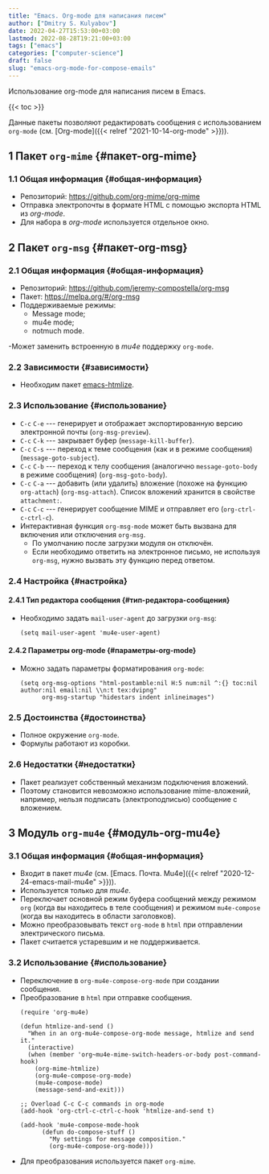 ```yaml
---
title: "Emacs. Org-mode для написания писем"
author: ["Dmitry S. Kulyabov"]
date: 2022-04-27T15:53:00+03:00
lastmod: 2022-08-28T19:21:00+03:00
tags: ["emacs"]
categories: ["computer-science"]
draft: false
slug: "emacs-org-mode-for-compose-emails"
---
```


Использование org-mode для написания писем в Emacs.

<!--more-->

{{< toc >}}

Данные пакеты позволяют редактировать сообщения с использованием `org-mode` (см. [Org-mode]({{< relref "2021-10-14-org-mode" >}})).


## <span class="section-num">1</span> Пакет `org-mime` {#пакет-org-mime}


### <span class="section-num">1.1</span> Общая информация {#общая-информация}

-   Репозиторий: <https://github.com/org-mime/org-mime>
-   Отправка электропочты в формате HTML с помощью экспорта HTML из _org-mode_.
-   Для набора в _org-mode_ используется отдельное окно.


## <span class="section-num">2</span> Пакет `org-msg` {#пакет-org-msg}


### <span class="section-num">2.1</span> Общая информация {#общая-информация}

-   Репозиторий: <https://github.com/jeremy-compostella/org-msg>
-   Пакет: <https://melpa.org/#/org-msg>
-   Поддерживаемые режимы:
    -   Message mode;
    -   mu4e mode;
    -   notmuch mode.

-Может заменить встроенную в _mu4e_ поддержку `org-mode`.


### <span class="section-num">2.2</span> Зависимости {#зависимости}

-   Необходим пакет [emacs-htmlize](https://github.com/hniksic/emacs-htmlize).


### <span class="section-num">2.3</span> Использование {#использование}

-   `C-c` `C-e` --- генерирует и отображает экспортированную версию электронной почты (`org-msg-preview`).
-   `C-c` `C-k` --- закрывает буфер (`message-kill-buffer`).
-   `C-c` `C-s` --- переход к теме сообщения (как и в режиме сообщения) (`message-goto-subject`).
-   `C-c` `C-b` --- переход к телу сообщения (аналогично `message-goto-body` в режиме сообщения) (`org-msg-goto-body`).
-   `C-c` `C-a` --- добавить (или удалить) вложение (похоже на функцию `org-attach`) (`org-msg-attach`). Список вложений хранится в свойстве `attachment:`.
-   `C-c` `C-c` --- генерирует сообщение MIME и отправляет его (`org-ctrl-c-ctrl-c`).
-   Интерактивная функция `org-msg-mode` может быть вызвана для включения или отключения `org-msg`.
    -   По умолчанию после загрузки модуля он отключён.
    -   Если необходимо ответить на электронное письмо, не используя `org-msg`, нужно вызвать эту функцию перед ответом.


### <span class="section-num">2.4</span> Настройка {#настройка}


#### <span class="section-num">2.4.1</span> Тип редактора сообщения {#тип-редактора-сообщения}

-   Необходимо задать `mail-user-agent` до загрузки `org-msg`:
    ```elisp
    (setq mail-user-agent 'mu4e-user-agent)
    ```


#### <span class="section-num">2.4.2</span> Параметры org-mode {#параметры-org-mode}

-   Можно задать параметры форматирования `org-mode`:
    ```emacs-lisp
    (setq org-msg-options "html-postamble:nil H:5 num:nil ^:{} toc:nil author:nil email:nil \\n:t tex:dvipng"
          org-msg-startup "hidestars indent inlineimages")
    ```


### <span class="section-num">2.5</span> Достоинства {#достоинства}

-   Полное окружение `org-mode`.
-   Формулы работают из коробки.


### <span class="section-num">2.6</span> Недостатки {#недостатки}

-   Пакет реализует собственный механизм подключения вложений.
-   Поэтому становится невозможно использование mime-вложений, например, нельзя подписать (электроподписью) сообщение с вложением.


## <span class="section-num">3</span> Модуль `org-mu4e` {#модуль-org-mu4e}


### <span class="section-num">3.1</span> Общая информация {#общая-информация}

-   Входит в пакет _mu4e_ (см. [Emacs. Почта. Mu4e]({{< relref "2020-12-24-emacs-mail-mu4e" >}})).
-   Используется только для _mu4e_.
-   Переключает основной режим буфера сообщений между режимом `org` (когда вы находитесь в теле сообщения) и режимом `mu4e-compose` (когда вы находитесь в области заголовков).
-   Можно преобразовывать текст `org-mode` в `html` при отправлении электрического письма.
-   Пакет считается устаревшим и не поддерживается.


### <span class="section-num">3.2</span> Использование {#использование}

-   Переключение в `org-mu4e-compose-org-mode` при создании сообщения.
-   Преобразование в `html` при отправке сообщения.
    ```emacs-lisp
    (require 'org-mu4e)

    (defun htmlize-and-send ()
      "When in an org-mu4e-compose-org-mode message, htmlize and send it."
      (interactive)
      (when (member 'org~mu4e-mime-switch-headers-or-body post-command-hook)
        (org-mime-htmlize)
        (org-mu4e-compose-org-mode)
        (mu4e-compose-mode)
        (message-send-and-exit)))

    ;; Overload C-c C-c commands in org-mode
    (add-hook 'org-ctrl-c-ctrl-c-hook 'htmlize-and-send t)

    (add-hook 'mu4e-compose-mode-hook
    	  (defun do-compose-stuff ()
    	    "My settings for message composition."
    	    (org-mu4e-compose-org-mode)))
    ```
-   Для преобразования используется пакет `org-mime`.
